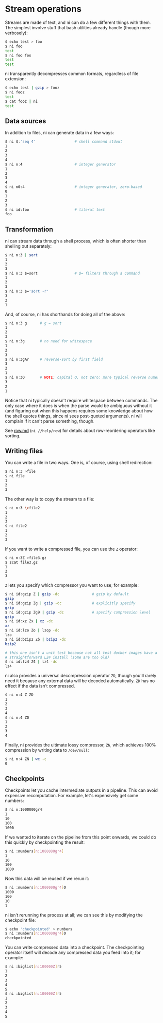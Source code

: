 # Stream operations
Streams are made of text, and ni can do a few different things with them. The
simplest involve stuff that bash utilities already handle (though more
verbosely):

```bash
$ echo test > foo
$ ni foo
test
$ ni foo foo
test
test
```

ni transparently decompresses common formats, regardless of file extension:

```bash
$ echo test | gzip > fooz
$ ni fooz
test
$ cat fooz | ni
test
```

## Data sources
In addition to files, ni can generate data in a few ways:

```bash
$ ni $:'seq 4'                  # shell command stdout
1
2
3
4
$ ni n:4                        # integer generator
1
2
3
4
$ ni n0:4                       # integer generator, zero-based
0
1
2
3
$ ni id:foo                     # literal text
foo
```

## Transformation
ni can stream data through a shell process, which is often shorter than
shelling out separately:

```bash
$ ni n:3 | sort
1
2
3
$ ni n:3 $=sort                 # $= filters through a command
1
2
3
$ ni n:3 $='sort -r'
3
2
1
```

And, of course, ni has shorthands for doing all of the above:

```bash
$ ni n:3 g      # g = sort
1
2
3
$ ni n:3g       # no need for whitespace
1
2
3
$ ni n:3gAr     # reverse-sort by first field
3
2
1
$ ni n:3O       # NOTE: capital O, not zero; more typical reverse numeric sort
3
2
1
```

Notice that ni typically doesn't require whitespace between commands. The only
case where it does is when the parse would be ambiguous without it (and
figuring out when this happens requires some knowledge about how the shell
quotes things, since ni sees post-quoted arguments). ni will complain if it
can't parse something, though.

See [row.md](row.md) (`ni //help/row`) for details about row-reordering
operators like sorting.

## Writing files
You can write a file in two ways. One is, of course, using shell redirection:

```bash
$ ni n:3 >file
$ ni file
1
2
3
```

The other way is to copy the stream to a file:

```bash
$ ni n:3 \>file2
1
2
3
$ ni file2
1
2
3
```

If you want to write a compressed file, you can use the `Z` operator:

```bash
$ ni n:3Z >file3.gz
$ zcat file3.gz
1
2
3
```

`Z` lets you specify which compressor you want to use; for example:

```bash
$ ni id:gzip Z | gzip -dc               # gzip by default
gzip
$ ni id:gzip Zg | gzip -dc              # explicitly specify
gzip
$ ni id:gzip Zg9 | gzip -dc             # specify compression level
gzip
$ ni id:xz Zx | xz -dc
xz
$ ni id:lzo Zo | lzop -dc
lzo
$ ni id:bzip2 Zb | bzip2 -dc
bzip2
```

```sh
# this one isn't a unit test because not all test docker images have a
# straightforward LZ4 install (some are too old)
$ ni id:lz4 Z4 | lz4 -dc
lz4
```

ni also provides a universal decompression operator `ZD`, though you'll rarely
need it because any external data will be decoded automatically. `ZD` has no
effect if the data isn't compressed.

```bash
$ ni n:4 Z ZD
1
2
3
4
$ ni n:4 ZD
1
2
3
4
```

Finally, ni provides the ultimate lossy compressor, `ZN`, which achieves 100%
compression by writing data to `/dev/null`:

```bash
$ ni n:4 ZN | wc -c
0
```

## Checkpoints
Checkpoints let you cache intermediate outputs in a pipeline. This can avoid
expensive recomputation. For example, let's expensively get some numbers:

```bash
$ ni n:1000000gr4
1
10
100
1000
```

If we wanted to iterate on the pipeline from this point onwards, we could do
this quickly by checkpointing the result:

```bash
$ ni :numbers[n:1000000gr4]
1
10
100
1000
```

Now this data will be reused if we rerun it:

```bash
$ ni :numbers[n:1000000gr4]O
1000
100
10
1
```

ni isn't rerunning the process at all; we can see this by modifying the
checkpoint file:

```bash
$ echo 'checkpointed' > numbers
$ ni :numbers[n:1000000gr4]O
checkpointed
```

You can write compressed data into a checkpoint. The checkpointing operator
itself will decode any compressed data you feed into it; for example:

```bash
$ ni :biglist[n:100000Z]r5
1
2
3
4
5
$ ni :biglist[n:100000Z]r5
1
2
3
4
5
```
